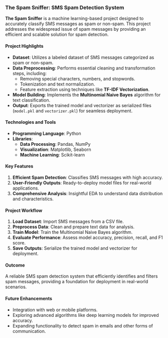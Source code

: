 ### **The Spam Sniffer: SMS Spam Detection System**  
**The Spam Sniffer** is a machine learning-based project designed to accurately classify SMS messages as spam or non-spam. This project addresses the widespread issue of spam messages by providing an efficient and scalable solution for spam detection.

#### **Project Highlights**  
- **Dataset**: Utilizes a labeled dataset of SMS messages categorized as spam or non-spam.  
- **Data Preprocessing**: Performs essential cleaning and transformation steps, including:  
  - Removing special characters, numbers, and stopwords.  
  - Tokenization and text normalization.  
  - Feature extraction using techniques like **TF-IDF Vectorization**.  
- **Model Building**: Implements the **Multinomial Naive Bayes** algorithm for text classification.  
- **Output**: Exports the trained model and vectorizer as serialized files (`model.pkl` and `vectorizer.pkl`) for seamless deployment.  

#### **Technologies and Tools**  
- **Programming Language**: Python  
- **Libraries**:  
  - **Data Processing**: Pandas, NumPy  
  - **Visualization**: Matplotlib, Seaborn  
  - **Machine Learning**: Scikit-learn  

#### **Key Features**  
1. **Efficient Spam Detection**: Classifies SMS messages with high accuracy.  
2. **User-Friendly Outputs**: Ready-to-deploy model files for real-world applications.  
3. **Comprehensive Analysis**: Insightful EDA to understand data distribution and characteristics.  

#### **Project Workflow**  
1. **Load Dataset**: Import SMS messages from a CSV file.  
2. **Preprocess Data**: Clean and prepare text data for analysis.  
3. **Train Model**: Train the Multinomial Naive Bayes algorithm.  
4. **Evaluate Performance**: Assess model accuracy, precision, recall, and F1 score.  
5. **Save Outputs**: Serialize the trained model and vectorizer for deployment.  

#### **Outcome**  
A reliable SMS spam detection system that efficiently identifies and filters spam messages, providing a foundation for deployment in real-world scenarios.  

#### **Future Enhancements**  
- Integration with web or mobile platforms.  
- Exploring advanced algorithms like deep learning models for improved accuracy.  
- Expanding functionality to detect spam in emails and other forms of communication.
